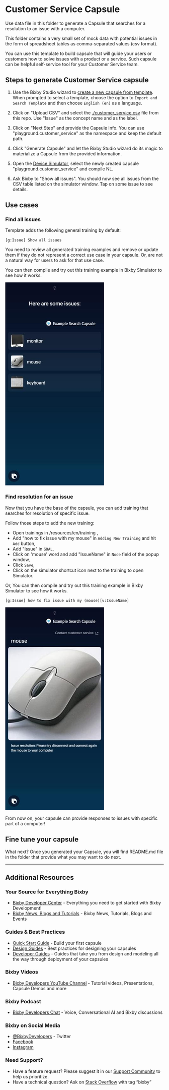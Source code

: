 # Customer Service Capsule
Use data file in this folder to generate a Capsule that searches for a resolution to an issue with a computer.

This folder contains a very small set of mock data with potential issues in the form of spreadsheet tables as comma-separated values (csv format).

You can use this template to build capsule that will guide your users or customers how to solve issues with a product or a service. Such capsule can be helpful self-service tool for your Customer Service team.

## Steps to generate Customer Service capsule
1. Use the Bixby Studio wizard to [create a new capsule from template](https://bixbydevelopers.com/dev/docs/sample-capsules/templates).
When prompted to select a template, choose the option to `Import and Search Template` and then choose `English (en)` as a language.

2. Click on "Upload CSV" and select the [./customer_service.csv](./customer_service.csv) file from this repo. Use "Issue" as the concept name and as the label.

3. Click on "Next Step" and provide the Capsule Info. You can use "playground.customer_service" as the namespace and keep the default path.

4. Click "Generate Capsule" and let the Bixby Studio wizard do its magic to materialize a Capsule from the provided information.

5. Open the [Device Simulator](https://bixbydevelopers.com/dev/docs/dev-guide/developers/ide.simulator), select the newly created capsule "playground.customer_service" and compile NL.

6. Ask Bixby to "Show all issues". You should now see all issues from the CSV table listed on the simulator window. Tap on some issue to see details.

## Use cases

### Find all issues
Template adds the following general training by default:

```
[g:Issue] Show all issues
```

You need to review all generated training examples and remove or update them if they do not represent a correct use case in your capsule.
Or, are not a natural way for users to ask for that use case.

You can then compile and try out this training example in Bixby Simulator to see how it works.

![list of all issues](customer_service_all_issues.jpg)


### Find resolution for an issue
Now that you have the base of the capsule, you can add training that searches for resolution of specific issue.

Follow those steps to add the new training:
- Open trainings in /resources/en/training ,
- Add "how to fix issue with my mouse" in `Adding New Training` and hit `Add` button,
- Add "Issue" in `GOAL`,
- Click on 'mouse' word and add "IssueName" in `Node` field of the popup window,
- Click `Save`,
- Click on the simulator shortcut icon next to the training to open Simulator.


Or, You can then compile and try out this training example in Bixby Simulator to see how it works.

```
[g:Issue] how to fix issue with my (mouse)[v:IssueName]
```

![specific issue](customer_service_issue_resolution.jpg)

From now on, your capsule can provide responses to issues with specific part of a computer!


## Fine tune your capsule
What next? Once you generated your Capsule, you will find README.md file in the folder that provide what you may want to do next.

---

## Additional Resources

### Your Source for Everything Bixby
* [Bixby Developer Center](http://bixbydevelopers.com) - Everything you need to get started with Bixby Development!
* [Bixby News, Blogs and Tutorials](https://bixby.developer.samsung.com/) - Bixby News, Tutorials, Blogs and Events

### Guides & Best Practices
* [Quick Start Guide](https://bixbydevelopers.com/dev/docs/get-started/quick-start) - Build your first capsule
* [Design Guides](https://bixbydevelopers.com/dev/docs/dev-guide/design-guides) - Best practices for designing your capsules
* [Developer Guides](https://bixbydevelopers.com/dev/docs/dev-guide/developers) - Guides that take you from design and modeling all the way through deployment of your capsules

### Bixby Videos
* [Bixby Developers YouTube Channel](https://www.youtube.com/c/bixbydevelopers) - Tutorial videos, Presentations, Capsule Demos and more

### Bixby Podcast
* [Bixby Developers Chat](http://bixbydev.buzzsprout.com/) - Voice, Conversational AI and Bixby discussions 

### Bixby on Social Media
* [@BixbyDevelopers](https://twitter.com/bixbydevelopers) - Twitter
* [Facebook](https://facebook.com/BixbyDevelopers)
* [Instagram](https://www.instagram.com/bixbydevelopers/)

### Need Support?
* Have a feature request? Please suggest it in our [Support Community](https://support.bixbydevelopers.com/hc/en-us/community/topics/360000183273-Feature-Requests) to help us prioritize.
* Have a technical question? Ask on [Stack Overflow](https://stackoverflow.com/questions/tagged/bixby) with tag “bixby”

